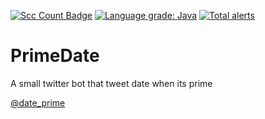 [![Scc Count Badge](https://sloc.xyz/github/klemek/primedate/?category=code)](https://github.com/boyter/scc/#badges-beta)
[![Language grade: Java](https://img.shields.io/lgtm/grade/java/g/Klemek/PrimeDate.svg?logo=lgtm&logoWidth=18)](https://lgtm.com/projects/g/Klemek/PrimeDate/context:java)
[![Total alerts](https://img.shields.io/lgtm/alerts/g/Klemek/PrimeDate.svg?logo=lgtm&logoWidth=18)](https://lgtm.com/projects/g/Klemek/PrimeDate/alerts/)

# PrimeDate
A small twitter bot that tweet date when its prime

[@date_prime](https://twitter.com/date_prime)
